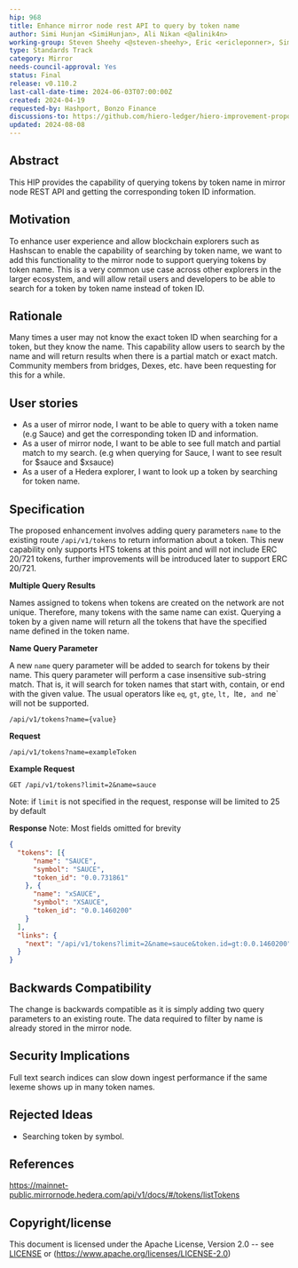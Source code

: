 ```yaml
---
hip: 968
title: Enhance mirror node rest API to query by token name
author: Simi Hunjan <SimiHunjan>, Ali Nikan <@alinik4n>
working-group: Steven Sheehy <@steven-sheehy>, Eric <ericleponner>, Simon <svienot>
type: Standards Track
category: Mirror
needs-council-approval: Yes
status: Final
release: v0.110.2
last-call-date-time: 2024-06-03T07:00:00Z
created: 2024-04-19
requested-by: Hashport, Bonzo Finance
discussions-to: https://github.com/hiero-ledger/hiero-improvement-proposals/pull/968
updated: 2024-08-08
---
```


## Abstract

This HIP provides the capability of querying tokens by token name in mirror node REST API and getting the corresponding token ID information.

## Motivation

To enhance user experience and allow blockchain explorers such as Hashscan to enable the capability of searching by token name, we want to add this functionality to the mirror node to support querying tokens by token name.
This is a very common use case across other explorers in the larger ecosystem, and will allow retail users and developers to be able to search for a token by token name instead of token ID.

## Rationale

Many times a user may not know the exact token ID when searching for a token, but they know the name. This capability allow users to search by the name and will return results when there is a partial match or exact match. Community members from bridges, Dexes, etc. have been requesting for this for a while.

## User stories

- As a user of mirror node, I want to be able to query with a token name (e.g Sauce) and get the corresponding token ID and information.
- As a user of mirror node, I want to be able to see full match and partial match to my search. (e.g when querying for Sauce, I want to see result for $sauce and $xsauce)
- As a user of a Hedera explorer, I want to look up a token by searching for token name.

## Specification

The proposed enhancement involves adding  query parameters `name` to the existing route `/api/v1/tokens` to return information about a token.  This new capability only supports HTS tokens at this point and will not include ERC 20/721 tokens, further improvements will be introduced later to support ERC 20/721.

**Multiple Query Results**

Names assigned to tokens when tokens are created on the network are not unique. Therefore, many tokens with the same name can exist. Querying a token by a given name will return all the tokens that have the specified name defined in the token name.

**Name Query Parameter**

A new `name` query parameter will be added to search for tokens by their name. This query parameter will perform a case insensitive sub-string match. That is, it will search for token names that start with, contain, or end with the given value. The usual operators like `eq`, `gt`, `gte`, `lt, `lte`, and `ne` will not be supported.

`/api/v1/tokens?name={value}`


**Request**
```
/api/v1/tokens?name=exampleToken
```
**Example Request** 

```
GET /api/v1/tokens?limit=2&name=sauce
```
Note: if ```limit``` is not specified in the request, response will be limited to 25 by default

**Response** 
Note: Most fields omitted for brevity

```json
{
  "tokens": [{
      "name": "SAUCE",
      "symbol": "SAUCE",
      "token_id": "0.0.731861"
    }, {
      "name": "xSAUCE",
      "symbol": "XSAUCE",
      "token_id": "0.0.1460200"
    }
  ],
  "links": {
    "next": "/api/v1/tokens?limit=2&name=sauce&token.id=gt:0.0.1460200"
  }
}
```

## **Backwards Compatibility**

The change is backwards compatible as it is simply adding two query parameters to an existing route. The data required to filter by name is already stored in the mirror node.

## Security Implications

Full text search indices can slow down ingest performance if the same lexeme shows up in many token names.

## Rejected Ideas

- Searching token by symbol.

## References

https://mainnet-public.mirrornode.hedera.com/api/v1/docs/#/tokens/listTokens

## Copyright/license

This document is licensed under the Apache License, Version 2.0 -- see [LICENSE](https://www.notion.so/LICENSE) or (https://www.apache.org/licenses/LICENSE-2.0)
